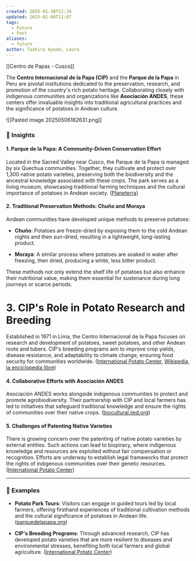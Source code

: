 ```yaml
---
created: 2025-01-30T11:24
updated: 2025-02-06T11:07
tags:
  - Future
  - Past
aliases:
  - future
author: Taahira Ayoob; Laura
---
```

[[Centro de Papas - Cusco]]

The **Centro Internacional de la Papa (CIP)** and the **Parque de la Papa** in Peru are pivotal institutions dedicated to the preservation, research, and promotion of the country's rich potato heritage. Collaborating closely with indigenous communities and organizations like **Asociación ANDES**, these centers offer invaluable insights into traditional agricultural practices and the significance of potatoes in Andean culture.

![[Pasted image 20250506182631.png]]

### 🥔 Insights

#### 1. **Parque de la Papa: A Community-Driven Conservation Effort**

Located in the Sacred Valley near Cusco, the Parque de la Papa is managed by six Quechua communities. Together, they cultivate and protect over 1,300 native potato varieties, preserving both the biodiversity and the ancestral knowledge associated with these crops. The park serves as a living museum, showcasing traditional farming techniques and the cultural importance of potatoes in Andean society. ([Planeterra](https://planeterra.org/parque-de-la-papa/?utm_source=chatgpt.com "Parque de la Papa - Planeterra"))

#### 2. **Traditional Preservation Methods: Chuño and Moraya**

Andean communities have developed unique methods to preserve potatoes:

- **Chuño**: Potatoes are freeze-dried by exposing them to the cold Andean nights and then sun-dried, resulting in a lightweight, long-lasting product.

- **Moraya**: A similar process where potatoes are soaked in water after freezing, then dried, producing a white, less bitter product.

These methods not only extend the shelf life of potatoes but also enhance their nutritional value, making them essential for sustenance during long journeys or scarce periods.

# 3. CIP's Role in Potato Research and Breeding

Established in 1971 in Lima, the Centro Internacional de la Papa focuses on research and development of potatoes, sweet potatoes, and other Andean roots and tubers. CIP's breeding programs aim to improve crop yields, disease resistance, and adaptability to climate change, ensuring food security for communities worldwide. ([International Potato Center](https://cipotato.org/?utm_source=chatgpt.com "CIP - International Potato Center"), [Wikipedia, la enciclopedia libre](https://es.wikipedia.org/wiki/Chacasina?utm_source=chatgpt.com "Chacasina"))

#### 4. **Collaborative Efforts with Asociación ANDES**

Asociación ANDES works alongside indigenous communities to protect and promote agrobiodiversity. Their partnership with CIP and local farmers has led to initiatives that safeguard traditional knowledge and ensure the rights of communities over their native crops. ([biocultural.iied.org](https://biocultural.iied.org/asociaci%C3%B3n-andes-local-potato-farmers-global-strategies-protecting-crop-diversity-and-indigenous?utm_source=chatgpt.com "Asociación ANDES: from local potato farmers to global strategies for ..."))

#### 5. **Challenges of Patenting Native Varieties**

There is growing concern over the patenting of native potato varieties by external entities. Such actions can lead to biopiracy, where indigenous knowledge and resources are exploited without fair compensation or recognition. Efforts are underway to establish legal frameworks that protect the rights of indigenous communities over their genetic resources.([International Potato Center](https://cipotato.org/potato/?utm_source=chatgpt.com "Native Potato Varieties - International Potato Center (CIP)"))

---

### 📌 Examples

- **Potato Park Tours**: Visitors can engage in guided tours led by local farmers, offering firsthand experiences of traditional cultivation methods and the cultural significance of potatoes in Andean life. ([parquedelapapa.org](https://parquedelapapa.org/visit/?utm_source=chatgpt.com "Visit - Parque de la Papa - Potato Park"))

- **CIP's Breeding Programs**: Through advanced research, CIP has developed potato varieties that are more resilient to diseases and environmental stresses, benefiting both local farmers and global agriculture. ([International Potato Center](https://cipotato.org/?utm_source=chatgpt.com "CIP - International Potato Center"))